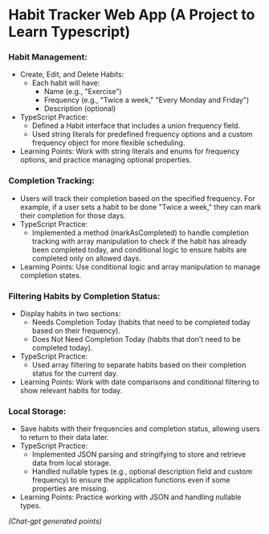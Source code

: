 # Habit Tracker Web App (A Project to Learn Typescript)

### Habit Management:

- Create, Edit, and Delete Habits:
  - Each habit will have:
    - Name (e.g., "Exercise")
    - Frequency (e.g., "Twice a week," "Every Monday and Friday")
    - Description (optional)
- TypeScript Practice:
  - Defined a Habit interface that includes a union frequency field.
  - Used string literals for predefined frequency options and a custom frequency object for more flexible scheduling.
- Learning Points: Work with string literals and enums for frequency options, and practice managing optional properties.

### Completion Tracking:

- Users will track their completion based on the specified frequency. For example, if a user sets a habit to be done "Twice a week," they can mark their completion for those days.
- TypeScript Practice:
  - Implemented a method (markAsCompleted) to handle completion tracking with array manipulation to check if the habit has already been completed today, and conditional logic to ensure habits are completed only on allowed days.
- Learning Points: Use conditional logic and array manipulation to manage completion states.

### Filtering Habits by Completion Status:

 - Display habits in two sections:
   - Needs Completion Today (habits that need to be completed today based on their frequency).
   - Does Not Need Completion Today (habits that don’t need to be completed today).
- TypeScript Practice:
  - Used array filtering to separate habits based on their completion status for the current day.
- Learning Points: Work with date comparisons and conditional filtering to show relevant habits for today.

### Local Storage:

- Save habits with their frequencies and completion status, allowing users to return to their data later.
- TypeScript Practice:
  - Implemented JSON parsing and stringifying to store and retrieve data from local storage.
  - Handled nullable types (e.g., optional description field and custom frequency) to ensure the application functions even if some properties are missing.
- Learning Points: Practice working with JSON and handling nullable types.

*(Chat-gpt generated points)*
